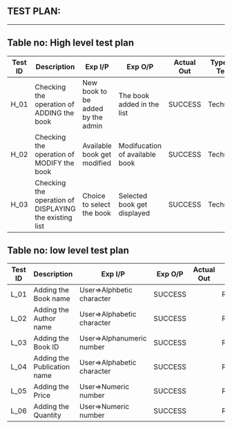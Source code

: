 ## TEST PLAN:
---
## Table no: High level test plan

| **Test ID** | **Description**                                              | **Exp I/P** | **Exp O/P** | **Actual Out** |**Type Of Test**  |    
|-------------|--------------------------------------------------------------|------------|-------------|----------------|------------------|
|  H_01       |Checking the operation of ADDING the book|  New book to be added by the admin |The book added in the list | SUCCESS |Technical  |
|  H_02       |Checking the operation of MODIFY the book| Available book get modified | Modifucation of available book | SUCCESS |Technical |
|  H_03       |Checking the operation of DISPLAYING the existing list |Choice to select the book | Selected book get displayed | SUCCESS |Technical |
## Table no: low level test plan
| **Test ID** | **Description**                                              | **Exp I/P** | **Exp O/P** | **Actual Out** |**Type Of Test**  | 
|-------------|--------------------------------------------------------------|------------|-------------|----------------|------------------|
|  L_01      |Adding the Book name|User=>Alphbetic character | SUCCESS ||REQUIREMENT  |
|  L_02      |Adding the Author name|User=>Alphabetic character | SUCCESS| |REQUIREMENT |
|  L_03      |Adding the Book ID|User=>Alphanumeric number | SUCCESS| |REQUIREMENT  |
|  L_04      |Adding the Publication name|User=>Alphabetic character | SUCCESS ||REQUIREMENT |
|  L_05      |Adding the Price|User=>Numeric number| SUCCESS ||REQUIREMENT  |
|  L_06      |Adding the Quantity|User=>Numeric number| SUCCESS| |REQUIREMENT  |
